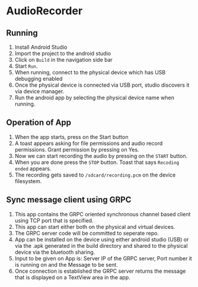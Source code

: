 # AudioRecorder

## Running

1. Install Android Studio
2. Import the project to the android studio
3. Click on `Build` in the navigation side bar
4. Start `Run`.
5. When running, connect to the physical device which has USB debugging enabled
6. Once the physical device is connected via USB port, studio discovers it via device manager.
7. Run the android app by selecting the physical device name when running.

## Operation of App

1. When the app starts, press on the Start button
2. A toast appears asking for file permissions and audio record permissions. Grant permission by pressing on Yes.
3. Now we can start recording the audio by pressing on the `START` button.
4. When you are done press the `STOP` button. Toast that says `Recoding ended` appears.
5. The recording gets saved to `/sdcard/recording.pcm` on the device filesystem.

## Sync message client using GRPC

1. This app contains the GRPC oriented synchronous channel based client using TCP port that is specified.
2. This app can start either both on the physical and virtual devices.
3. The GRPC server code will be committed to seperate repo.
4. App can be installed on the device using either android studio (USB) or via the .apk generated in the build directory and shared to the physical device via the bluetooth sharing.
5. Input to be given on App is: Server IP of the GRPC server, Port number it is running on and the Message to be sent.
6. Once connection is established the GRPC server returns the message that is displayed on a TextView area in the app.
